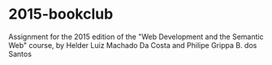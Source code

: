 # 2015-bookclub
Assignment for the 2015 edition of the "Web Development and the Semantic Web" course, by Helder Luiz Machado Da Costa and Philipe Grippa B. dos Santos
